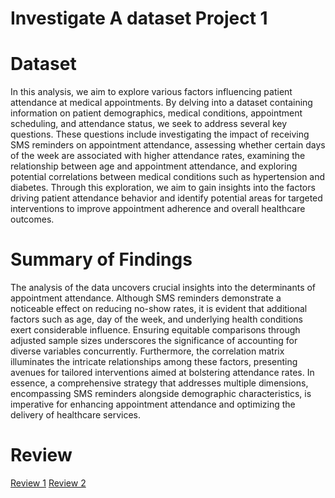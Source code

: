 # Investigate A dataset Project 1

# Dataset
In this analysis, we aim to explore various factors influencing patient attendance at medical appointments. By delving into a dataset containing information on patient demographics, medical conditions, appointment scheduling, and attendance status, we seek to address several key questions. These questions include investigating the impact of receiving SMS reminders on appointment attendance, assessing whether certain days of the week are associated with higher attendance rates, examining the relationship between age and appointment attendance, and exploring potential correlations between medical conditions such as hypertension and diabetes. Through this exploration, we aim to gain insights into the factors driving patient attendance behavior and identify potential areas for targeted interventions to improve appointment adherence and overall healthcare outcomes.

# Summary of Findings
The analysis of the data uncovers crucial insights into the determinants of appointment attendance. Although SMS reminders demonstrate a noticeable effect on reducing no-show rates, it is evident that additional factors such as age, day of the week, and underlying health conditions exert considerable influence. Ensuring equitable comparisons through adjusted sample sizes underscores the significance of accounting for diverse variables concurrently. Furthermore, the correlation matrix illuminates the intricate relationships among these factors, presenting avenues for tailored interventions aimed at bolstering attendance rates. In essence, a comprehensive strategy that addresses multiple dimensions, encompassing SMS reminders alongside demographic characteristics, is imperative for enhancing appointment attendance and optimizing the delivery of healthcare services.

# Review
[Review 1](https://github.com/Thane-Murphy/Udacity-DAND-Investigate-a-Dataset/blob/main/Investigate%20A%20Dataset%20Project%201%20Review%201.pdf)
[Review 2](https://github.com/Thane-Murphy/Udacity-DAND-Investigate-a-Dataset/blob/main/Investigate%20A%20Dataset%20Project%201%20Review%202.pdf)
